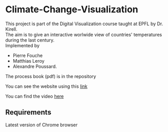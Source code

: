 # Climate-Change-Visualization

This project is part of the Digital Visualization course taught at EPFL by Dr. Kirell.  
The aim is to give an interactive worlwide view of countries' temperatures during the last century.  
Implemented by 
- Pierre Fouche 
- Matthias Leroy
- Alexandre Poussard.


The process book (pdf) is in the repository 

You can see the website using this [link](https://alexandrepoussard.github.io/Climate-Change-Visualization/) 

You can find the video [here](https://www.google.com)


## Requirements

Latest version of Chrome browser
